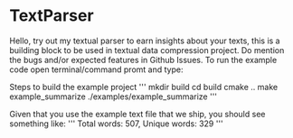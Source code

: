 # TextParser

Hello, try out my textual parser to earn insights about your texts, this is a building block to be used in textual data compression project. Do mention the bugs and/or expected features in Github Issues. To run the example code open terminal/command promt and type:

Steps to build the example project
'''
mkdir build
cd build
cmake ..
make example_summarize
./examples/example_summarize
'''

Given that you use the example text file that we ship, you should see something like:
'''
Total words: 507, Unique words: 329
'''
